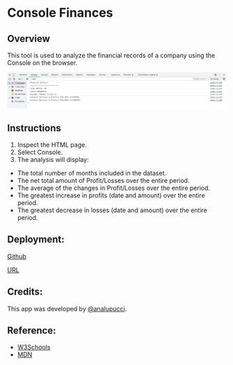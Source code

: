 # Console Finances

## Overview

This tool is used to analyze the financial records of a company using the Console on the browser.

![Analysis](assets/Screenshot%202023-03-08%20at%2022.28.34.png)

## Instructions

1. Inspect the HTML page.
2. Select Console.
3. The analysis will display:
* The total number of months included in the dataset.
* The net total amount of Profit/Losses over the entire period.
* The average of the changes in Profit/Losses over the entire period.
* The greatest increase in profits (date and amount) over the entire period.
* The greatest decrease in losses (date and amount) over the entire period.

## Deployment:

[Github](https://github.com/analupucci/Console-Finances)

[URL](https://analupucci.github.io/Console-Finances/)

## Credits:

This app was developed by [@analupucci](https://github.com/analupucci).


## Reference:

- [W3Schools](https://www.w3schools.com)
- [MDN](https://developer.mozilla.org/en-US/)

